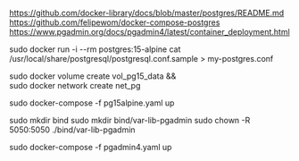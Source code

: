 https://github.com/docker-library/docs/blob/master/postgres/README.md
https://github.com/felipewom/docker-compose-postgres
https://www.pgadmin.org/docs/pgadmin4/latest/container_deployment.html

sudo docker run -i --rm postgres:15-alpine cat /usr/local/share/postgresql/postgresql.conf.sample > my-postgres.conf

sudo docker volume create vol_pg15_data && \
sudo docker network create net_pg

sudo docker-compose -f pg15alpine.yaml up

sudo mkdir bind
sudo mkdir bind/var-lib-pgadmin
sudo chown -R 5050:5050 ./bind/var-lib-pgadmin

sudo docker-compose -f pgadmin4.yaml up
